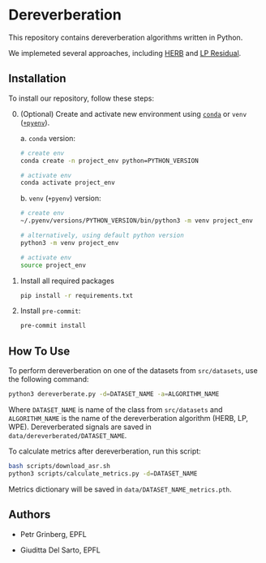 # Dereverberation

This repository contains dereverberation algorithms written in Python.

We implemeted several approaches, including [HERB](https://ieeexplore.ieee.org/abstract/document/4032782) and [LP Residual](https://ieeexplore.ieee.org/abstract/document/1621193).

## Installation

To install our repository, follow these steps:

0. (Optional) Create and activate new environment using [`conda`](https://conda.io/projects/conda/en/latest/user-guide/getting-started.html) or `venv` ([`+pyenv`](https://github.com/pyenv/pyenv)).

   a. `conda` version:

   ```bash
   # create env
   conda create -n project_env python=PYTHON_VERSION

   # activate env
   conda activate project_env
   ```

   b. `venv` (`+pyenv`) version:

   ```bash
   # create env
   ~/.pyenv/versions/PYTHON_VERSION/bin/python3 -m venv project_env

   # alternatively, using default python version
   python3 -m venv project_env

   # activate env
   source project_env
   ```

1. Install all required packages

   ```bash
   pip install -r requirements.txt
   ```

2. Install `pre-commit`:
   ```bash
   pre-commit install
   ```

## How To Use

To perform dereverberation on one of the datasets from `src/datasets`, use the following command:

```bash
python3 dereverberate.py -d=DATASET_NAME -a=ALGORITHM_NAME
```

Where `DATASET_NAME` is name of the class from `src/datasets` and `ALGORITHM_NAME` is the name of the dereverberation algorithm (HERB, LP, WPE). Dereverberated signals are saved in `data/dereverberated/DATASET_NAME`.

To calculate metrics after dereverberation, run this script:

```bash
bash scripts/download_asr.sh
python3 scripts/calculate_metrics.py -d=DATASET_NAME
```

Metrics dictionary will be saved in `data/DATASET_NAME_metrics.pth`.

## Authors

- Petr Grinberg, EPFL

- Giuditta Del Sarto, EPFL
